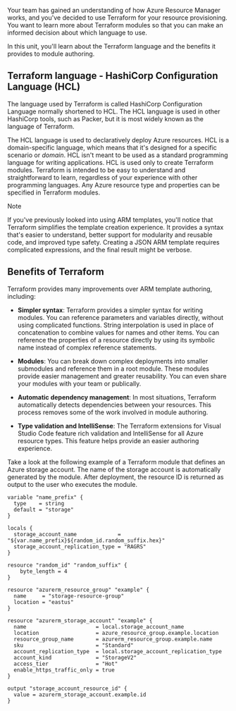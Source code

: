 Your team has gained an understanding of how Azure Resource Manager works, and you've decided to use Terraform for your resource provisioning. You want to learn more about Terraform modules so that you can make an informed decision about which language to use.

In this unit, you'll learn about the Terraform language and the benefits it provides to module authoring.

## Terraform language - HashiCorp Configuration Language (HCL)

The language used by Terraform is called HashiCorp Configuration Language normally shortened to HCL. The HCL language is used in other HashiCorp tools, such as Packer, but it is most widely known as the language of Terraform.

The HCL language is used to declaratively deploy Azure resources. HCL is a domain-specific language, which means that it's designed for a specific scenario or _domain_. HCL isn't meant to be used as a standard programming language for writing applications. HCL is used only to create Terraform modules. Terraform is intended to be easy to understand and straightforward to learn, regardless of your experience with other programming languages. Any Azure resource type and properties can be specified in Terraform modules.

> [!NOTE]
> If you've previously looked into using ARM templates, you'll notice that Terraform simplifies the template creation experience. It provides a syntax that's easier to understand, better support for modularity and reusable code, and improved type safety. Creating a JSON ARM template requires complicated expressions, and the final result might be verbose.

## Benefits of Terraform

Terraform provides many improvements over ARM template authoring, including:

- **Simpler syntax**: Terraform provides a simpler syntax for writing modules. You can reference parameters and variables directly, without using complicated functions. String interpolation is used in place of concatenation to combine values for names and other items. You can reference the properties of a resource directly by using its symbolic name instead of complex reference statements.

- **Modules**: You can break down complex deployments into smaller submodules and reference them in a root module. These modules provide easier management and greater reusability. You can even share your modules with your team or publically.

- **Automatic dependency management**: In most situations, Terraform automatically detects dependencies between your resources. This process removes some of the work involved in module authoring.

- **Type validation and IntelliSense**: The Terraform extensions for Visual Studio Code feature rich validation and IntelliSense for all Azure resource types. This feature helps provide an easier authoring experience.

Take a look at the following example of a Terraform module that defines an Azure storage account. The name of the storage account is automatically generated by the module. After deployment, the resource ID is returned as output to the user who executes the module.

```hcl
variable "name_prefix" {
  type    = string
  default = "storage"
}

locals {
  storage_account_name             = "${var.name_prefix}${random_id.random_suffix.hex}"
  storage_account_replication_type = "RAGRS"
}

resource "random_id" "random_suffix" {
    byte_length = 4
}

resource "azurerm_resource_group" "example" {
  name     = "storage-resource-group"
  location = "eastus"
}

resource "azurerm_storage_account" "example" {
  name                      = local.storage_account_name
  location                  = azure_resource_group.example.location
  resource_group_name       = azurerm_resource_group.example.name
  sku                       = "Standard"
  account_replication_type  = local.storage_account_replication_type
  account_kind              = "StorageV2"
  access_tier               = "Hot"
  enable_https_traffic_only = true
}

output "storage_account_resource_id" {
  value = azurerm_storage_account.example.id
}
```
